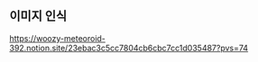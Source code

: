 이미지 인식
-------------
https://woozy-meteoroid-392.notion.site/23ebac3c5cc7804cb6cbc7cc1d035487?pvs=74